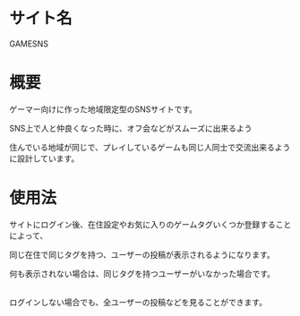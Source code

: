 # サイト名
GAMESNS

# 概要
ゲーマー向けに作った地域限定型のSNSサイトです。

SNS上で人と仲良くなった時に、オフ会などがスムーズに出来るよう

住んでいる地域が同じで、プレイしているゲームも同じ人同士で交流出来るように設計しています。

# 使用法

サイトにログイン後、在住設定やお気に入りのゲームタグいくつか登録することによって、

同じ在住で同じタグを持つ、ユーザーの投稿が表示されるようになります。

何も表示されない場合は、同じタグを持つユーザーがいなかった場合です。


<br>
ログインしない場合でも、全ユーザーの投稿などを見ることができます。

